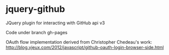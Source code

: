 jquery-github
=============

JQuery plugin for interacting with GitHub api v3

Code under branch gh-pages

OAuth flow implementation derived from Christopher Chedeau's work:
http://blog.vjeux.com/2012/javascript/github-oauth-login-browser-side.html
